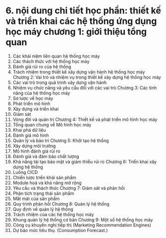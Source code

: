 # 6. nội dung chi tiết học phần: thiết kế và triển khai các hệ thống ứng dụng học máy chương 1: giới thiệu tổng quan
1. Các khái niệm liên quan hệ thống học máy
2. Các thách thức với hệ thống học máy
3. Đánh giá rủi ro của hệ thống
4. Trách nhiệm trong thiết kế xây dựng vận hành hệ thống học máy Chương 2: Vai trò và nhiệm vụ trong thiết kế xây dựng hệ thống học máy
1. Các vai trò trong quá trình xây dựng vận hành
2. Nhiệm vụ chức năng và yêu cầu đối với các vai trò Chương 3: Các tính năng của hệ thống học máy
1. Sơ lược về học máy
2. Phát triển mô hình
3. Xây dựng và triển khai
4. Giám sát
5. Vòng đời và quản trị Chương 4: Thiết kế và phát triển mô hình học máy
1. Tổng quan chung về Mô hình học máy
2. Khai phá dữ liệu
3. Đánh giá mô hình
4. Quản lý và bảo trì Chương 5: Khởi tạo hệ thống
1. Xây dựng môi trường
2. Mô hình đánh giá rủi ro
3. Đánh giá và đảm bảo chất lượng
4. Khả năng tái tạo bảo mật và giảm thiểu rủi ro Chương 6: Triển khai xây dựng hệ thống
1. Luồng CICD
2. Chiến lược triển khái sản phẩm
3. Module hoá và khả năng mở rộng
4. Yêu cầu và thách thức
Chương 7: Giám sát và phản hồi
1. Phân tích trạng thái sản phẩm
2. Mất mát của sản phẩm
3. Quy trình phản hồi Chương 8: Quản lý hệ thống
1. Quy định về quản lý hệ thống
2. Trách nhiệm của các hệ thống học máy
3. Khung quản lý hệ thống cơ bản Chương 9: Một số hệ thống học máy
1. Công cụ khuyến nghị tiếp thị (Marketing Recommendation Engines)
2. Dự báo mức tiêu thụ. (Consumption Forecast.)
